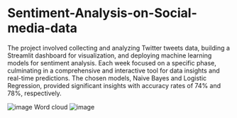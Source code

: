 # Sentiment-Analysis-on-Social-media-data

The project involved collecting and analyzing Twitter tweets data, building a Streamlit dashboard for visualization, and deploying machine learning models for sentiment analysis. Each week focused on a specific phase, culminating in a comprehensive and interactive tool for data insights and real-time predictions. The chosen models, Naive Bayes and Logistic Regression, provided significant insights with accuracy rates of 74% and 78%, respectively.

![image](https://github.com/user-attachments/assets/4bf986e2-a193-4de8-9a5a-db602391b17c)
Word cloud
![image](https://github.com/user-attachments/assets/b23f87ad-cdc7-4194-87fa-a5663cfe55e5)
